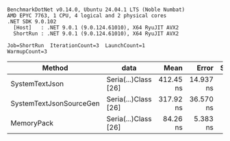 ```

BenchmarkDotNet v0.14.0, Ubuntu 24.04.1 LTS (Noble Numbat)
AMD EPYC 7763, 1 CPU, 4 logical and 2 physical cores
.NET SDK 9.0.102
  [Host]   : .NET 9.0.1 (9.0.124.61010), X64 RyuJIT AVX2
  ShortRun : .NET 9.0.1 (9.0.124.61010), X64 RyuJIT AVX2

Job=ShortRun  IterationCount=3  LaunchCount=1  
WarmupCount=3  

```
| Method                  | data                 | Mean      | Error     | StdDev   | Min       | Max       | Gen0   | Allocated |
|------------------------ |--------------------- |----------:|----------:|---------:|----------:|----------:|-------:|----------:|
| SystemTextJson          | Seria(...)Class [26] | 412.45 ns | 14.937 ns | 0.819 ns | 411.69 ns | 413.32 ns | 0.0196 |     328 B |
| SystemTextJsonSourceGen | Seria(...)Class [26] | 317.92 ns | 36.570 ns | 2.005 ns | 315.68 ns | 319.54 ns | 0.0219 |     368 B |
| MemoryPack              | Seria(...)Class [26] |  84.26 ns |  5.383 ns | 0.295 ns |  84.07 ns |  84.60 ns | 0.0076 |     128 B |

